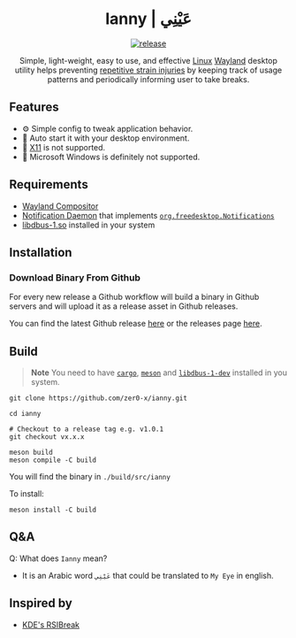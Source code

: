 <div align = center>

<h1>Ianny | عَيْنِي</h1>

[![release](https://github.com/zer0-x/ianny/actions/workflows/release.yml/badge.svg)](https://github.com/zer0-x/ianny/actions/workflows/release.yml)

Simple, light-weight, easy to use, and effective [Linux](https://en.wikipedia.org/wiki/Linux) [Wayland](https://en.wikipedia.org/wiki/Wayland_(protocol)) desktop utility helps preventing [repetitive strain injuries](https://en.wikipedia.org/wiki/Repetitive_strain_injury) by keeping track of usage patterns and periodically informing user to take breaks.

</div>

## Features

- ⚙ Simple config to tweak application behavior.
- 🚀 Auto start it with your desktop environment.
- 🚫 [X11](https://en.wikipedia.org/wiki/X_Window_System) is not supported.
- 🚫 Microsoft Windows is definitely not supported.

## Requirements

- [Wayland Compositor](https://en.wikipedia.org/wiki/Wayland_(protocol)#Wayland_compositors)
- [Notification Daemon](https://wiki.archlinux.org/title/Desktop_notifications#Notification_servers) that implements [`org.freedesktop.Notifications`](https://specifications.freedesktop.org/notification-spec/notification-spec-latest.html)
- [libdbus-1.so](https://www.freedesktop.org/wiki/Software/dbus/) installed in your system

## Installation

### Download Binary From Github
For every new release a Github workflow will build a binary in Github servers and will upload it as a release asset in Github releases.

You can find the latest Github release [here](https://github.com/zer0-x/ianny/releases/latest) or the releases page [here](https://github.com/zer0-x/ianny/releases).

## Build

> **Note**
> You need to have [`cargo`](https://doc.rust-lang.org/cargo/), [`meson`](https://mesonbuild.com/) and [`libdbus-1-dev`](https://www.freedesktop.org/wiki/Software/dbus/) installed in you system.

```shell
git clone https://github.com/zer0-x/ianny.git

cd ianny

# Checkout to a release tag e.g. v1.0.1
git checkout vx.x.x

meson build
meson compile -C build
```

You will find the binary in `./build/src/ianny`

To install:
```shell
meson install -C build
```

## Q&A

Q: What does `Ianny` mean?
- It is an Arabic word `عَيْنِي` that could be translated to `My Eye` in english.

## Inspired by

- [KDE's RSIBreak](https://userbase.kde.org/RSIBreak)
